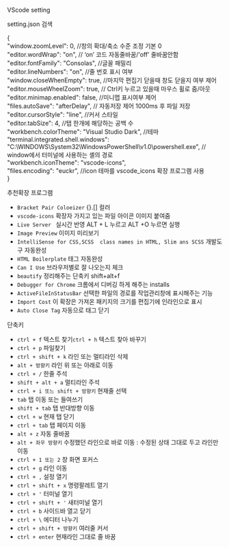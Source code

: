 VScode setting

<div class="post-stitle">setting.json 검색</div>

{<br>
"window.zoomLevel": 0, //창의 확대/축소 수준 조정 기본 0<br>
"editor.wordWrap": "on", // ‘on’ 코드 자동줄바꿈/’off’ 줄바꿈안함<br>
"editor.fontFamily": "Consolas", //글꼴 패밀리<br>
"editor.lineNumbers": "on", //줄 번호 표시 여부<br>
"window.closeWhenEmpty": true, //마지막 편집기 닫을때 창도 닫을지 여부 제어<br>
"editor.mouseWheelZoom": true, // Ctrl키 누르고 있을때 마우스 휠로 줌/아웃<br>
"editor.minimap.enabled": false, //미니맵 표시여부 제어<br>
"files.autoSave": "afterDelay", // 자동저장 제어 1000ms 후 파일 저장<br>
"editor.cursorStyle": "line", //커서 스타일<br>
"editor.tabSize": 4, //탭 한개에 해당하는 공백 수<br>
"workbench.colorTheme": "Visual Studio Dark", //테마<br>
"terminal.integrated.shell.windows": "C:\\WINDOWS\\System32\\WindowsPowerShell\\v1.0\\powershell.exe", // window에서 터미널에 사용하는 셸의 경로<br>
"workbench.iconTheme": "vscode-icons",<br>
"files.encoding": "euckr", //icon 테마를 vscode_icons 확장 프로그램 사용<br>
}

<div class="post-stitle">추천확장 프로그램</div>
<ul>
    <li><code class="language-plaintext highlighter-rouge">Bracket Pair Coloeizer</code> {}.[] 컬러</li>
    <li><code class="language-plaintext highlighter-rouge">vscode-icons</code> 확장자 가지고 있는 파일 아이콘 이미지 붙여줌</li>
    <li><code class="language-plaintext highlighter-rouge">Live Server </code> 실시간 반영 ALT + L 누르고 ALT +O 누르면 실행</li>
    <li><code class="language-plaintext highlighter-rouge">Image Preview</code> 이미지 미리보기</li>
    <li><code class="language-plaintext highlighter-rouge">IntelliSense for CSS,SCSS  class names in HTML, Slim ans SCSS</code> 개발도구 자동완성</li>
    <li><code class="language-plaintext highlighter-rouge">HTML Boilerplate</code> 태그 자동완성</li>
    <li><code class="language-plaintext highlighter-rouge">Can I Use</code> 브라우저별로 잘 나오는지 체크</li>
    <li><code class="language-plaintext highlighter-rouge">beautify</code> 정리해주는 단축키 shift+alt+f</li>
    <li><code class="language-plaintext highlighter-rouge">Debugger for Chrome</code> 크롬에서 디버깅 하게 해주는 installs </li>
    <li><code class="language-plaintext highlighter-rouge">ActiveFileInStatusBar</code> 선택한 파일의 경로를 작업관리창에 표시해주는 기능</li>
    <li><code class="language-plaintext highlighter-rouge">Import Cost</code> 이 확장은 가져온 패키지의 크기를 편집기에 인라인으로 표시</li>
    <li><code class="language-plaintext highlighter-rouge">Auto Close Tag</code> 자동으로 태그 닫기</li>
</ul>

<div class="post-stitle">단축키</div>
<ul>
    <li><code class="language-plaintext highlighter-rouge">ctrl + f</code> 텍스트 찾기<code class="language-plaintext highlighter-rouge">ctrl + h</code> 텍스트 찾아 바꾸기</li>
    <li><code class="language-plaintext highlighter-rouge">ctrl + p</code> 파일찾기</li>
    <li><code class="language-plaintext highlighter-rouge">ctrl + shift + k</code> 라인 또는 멀티라인 삭제</li>
    <li><code class="language-plaintext highlighter-rouge">alt + 방향키</code> 라인 위 또는 아래로 이동</li>
    <li><code class="language-plaintext highlighter-rouge">ctrl + /</code> 한줄 주석</li>
    <li><code class="language-plaintext highlighter-rouge">shift + alt + a</code> 멀티라인 주석</li>
    <li><code class="language-plaintext highlighter-rouge">ctrl + i 또느 shift + 방향키</code> 현재줄 선택</li>
    <li><code class="language-plaintext highlighter-rouge">tab</code> 탭 이동 또는 들여쓰기</li>
    <li><code class="language-plaintext highlighter-rouge">shift + tab</code> 탭 반대방향 이동</li>
    <li><code class="language-plaintext highlighter-rouge">ctrl + w</code> 현재 탭 닫기</li>
    <li><code class="language-plaintext highlighter-rouge">ctrl + tab</code> 탭 페이지 이동</li>
    <li><code class="language-plaintext highlighter-rouge">alt + z</code> 자동 줄바꿈</li>
    <li><code class="language-plaintext highlighter-rouge">alt + 좌우 방향키</code> 수정했던 라인으로 바로 이동 : 수정된 상태 그대로 두고 라인만 이동</li>
    <li><code class="language-plaintext highlighter-rouge">ctrl + 1 또는 2</code> 창 화면 포커스</li>
    <li><code class="language-plaintext highlighter-rouge">ctrl + g</code> 라인 이동</li>
    <li><code class="language-plaintext highlighter-rouge">ctrl + ,</code> 설정 열기</li>
    <li><code class="language-plaintext highlighter-rouge">ctrl + shift + x</code> 명령팔레트 열기</li>
    <li><code class="language-plaintext highlighter-rouge">ctrl + '</code> 터미널 열기</li>
    <li><code class="language-plaintext highlighter-rouge">ctrl + shift + '</code> 새터미널 열기</li>
    <li><code class="language-plaintext highlighter-rouge">ctrl + b</code> 사이드바 열고 닫기</li>
    <li><code class="language-plaintext highlighter-rouge">ctrl + \</code> 에디터 나누기</li>
    <li><code class="language-plaintext highlighter-rouge">ctrl + shift + 방향키</code> 여러줄 커서</li>
    <li><code class="language-plaintext highlighter-rouge">ctrl + enter</code> 현재라인 그대로 줄 바꿈</li>
</ul>
